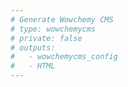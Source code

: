 ```yaml
---
# Generate Wowchemy CMS
# type: wowchemycms
# private: false
# outputs:
#   - wowchemycms_config
#   - HTML
---
```


